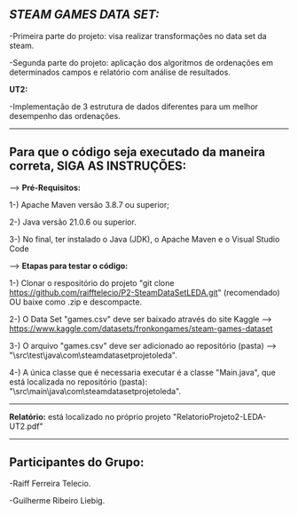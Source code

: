 ***STEAM GAMES DATA SET:***
-------------------------------------------------------------------------------------------

-Primeira parte do projeto: visa realizar transformações no data set da steam.

-Segunda parte do projeto: aplicação dos algoritmos de ordenações em determinados campos e relatório com análise de resultados.

**UT2:**

-Implementação de 3 estrutura de dados diferentes para um melhor desempenho das ordenações.

-------------------------------------------------------------------------------------------
Para que o código seja executado da maneira correta, **SIGA AS INSTRUÇÕES:** 
-------------------------------------------------------------------------------------------

--> **Pré-Requisitos:**

  1-) Apache Maven versão 3.8.7 ou superior;

  2-) Java versão 21.0.6 ou superior.

  3-) No final, ter instalado o Java (JDK), o Apache Maven e o Visual Studio Code

--> **Etapas para testar o código:**

  1-) Clonar o respositório do projeto "git clone https://github.com/raifftelecio/P2-SteamDataSetLEDA.git" (recomendado) OU baixe como .zip e descompacte.

  2-) O Data Set "games.csv" deve ser baixado através do site Kaggle --> https://www.kaggle.com/datasets/fronkongames/steam-games-dataset

  3-) O arquivo "games.csv" deve ser adicionado ao repositório (pasta) --> "\src\test\java\com\steamdatasetprojetoleda".

  4-) A única classe que é necessaria executar é a classe "Main.java", que está localizada no repositório (pasta):
"\src\main\java\com\steamdatasetprojetoleda".

---------------------------------------------------------------------------------------------

**Relatório:** está localizado no próprio projeto "RelatorioProjeto2-LEDA-UT2.pdf" 

---------------------------------------------------------------------------------------------
Participantes do Grupo:
--------------------------------------------------------------------------------------------
  -Raiff Ferreira Telecio.
  
  -Guilherme Ribeiro Liebig. 
